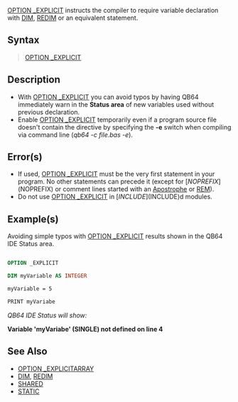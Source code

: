 [OPTION _EXPLICIT](OPTION-_EXPLICIT) instructs the compiler to require variable declaration with [DIM](DIM), [REDIM](REDIM) or an equivalent statement.

## Syntax

> [OPTION _EXPLICIT](OPTION-_EXPLICIT)

## Description

* With [OPTION _EXPLICIT](OPTION-_EXPLICIT) you can avoid typos by having QB64 immediately warn in the **Status area** of new variables used without previous declaration.
* Enable [OPTION _EXPLICIT](OPTION-_EXPLICIT) temporarily even if a program source file doesn't contain the directive by specifying the **-e** switch when compiling via command line (*qb64 -c file.bas -e*).

## Error(s)

* If used, [OPTION _EXPLICIT](OPTION-_EXPLICIT) must be the very first statement in your program. No other statements can precede it (except for [$NOPREFIX]($NOPREFIX) or comment lines started with an [Apostrophe](Apostrophe) or [REM](REM)).
* Do not use [OPTION _EXPLICIT](OPTION-_EXPLICIT) in [$INCLUDE]($INCLUDE)d modules.

## Example(s)

Avoiding simple typos with [OPTION _EXPLICIT](OPTION-_EXPLICIT) results shown in the QB64 IDE Status area.

```vb

OPTION _EXPLICIT

DIM myVariable AS INTEGER

myVariable = 5

PRINT myVariabe

```

*QB64 IDE Status will show:*

**Variable 'myVariabe' (SINGLE) not defined on line 4**

## See Also

* [OPTION _EXPLICITARRAY](OPTION-_EXPLICITARRAY)
* [DIM](DIM), [REDIM](REDIM)
* [SHARED](SHARED)
* [STATIC](STATIC)
